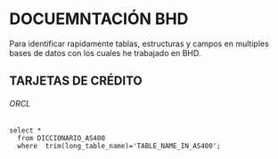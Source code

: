 # DOCUEMNTACIÓN BHD 
Para identificar rapidamente tablas, estructuras y campos en multiples bases de datos con los cuales he trabajado en BHD.
## TARJETAS DE CRÉDITO
###### ORCL
```
select * 
  from DICCIONARIO_AS400
  where  trim(long_table_name)='TABLE_NAME_IN_AS400';
```




